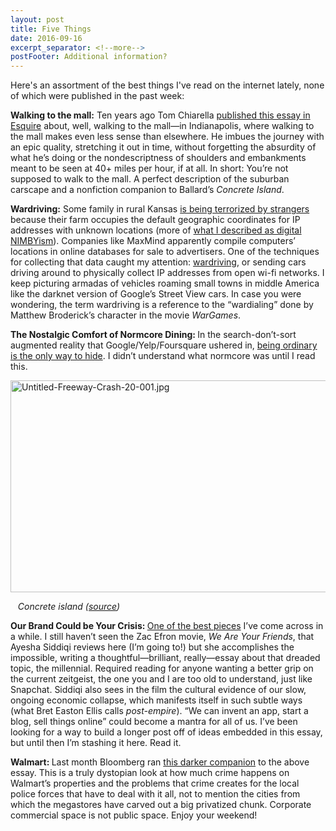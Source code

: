 ```yaml
---
layout: post
title: Five Things
date: 2016-09-16
excerpt_separator: <!--more-->
postFooter: Additional information?
---
```


Here's an assortment of the best things I've read on the internet lately, none of which were published in the past week:

<strong>Walking to the mall:</strong> Ten years ago Tom Chiarella <a href="http://www.esquire.com/news-politics/a1110/walking-mall-0599/">published this essay in Esquire</a> about, well, walking to the mall—in Indianapolis, where walking to the mall makes even less sense than elsewhere. He imbues the journey with an epic quality, stretching it out in time, without forgetting the absurdity of what he’s doing or the nondescriptness of shoulders and embankments meant to be seen at 40+ miles per hour, if at all. In short: You’re not supposed to walk to the mall. A perfect description of the suburban carscape and a nonfiction companion to Ballard’s <em>Concrete Island</em>.

<strong>Wardriving:</strong> Some family in rural Kansas <a href="http://fusion.net/story/287592/internet-mapping-glitch-kansas-farm/">is being terrorized by strangers</a> because their farm occupies the default geographic coordinates for IP addresses with unknown locations (more of <a href="https://kneelingbus.wordpress.com/2016/06/10/the-digital-nimby/">what I described as digital NIMBYism</a>). Companies like MaxMind apparently compile computers’ locations in online databases for sale to advertisers. One of the techniques for collecting that data caught my attention: <a href="https://en.wikipedia.org/wiki/Wardriving">wardriving</a>, or sending cars driving around to physically collect IP addresses from open wi-fi networks. I keep picturing armadas of vehicles roaming small towns in middle America like the darknet version of Google’s Street View cars. In case you were wondering, the term wardriving is a reference to the “wardialing” done by Matthew Broderick’s character in the movie <em>WarGames</em>.

<strong>The Nostalgic Comfort of Normcore Dining: </strong>In the search-don’t-sort augmented reality that Google/Yelp/Foursquare ushered in, <a href="http://www.grubstreet.com/2015/12/nostalgic-comfort-of-normcore-dining.html">being ordinary is the only way to hide</a>. I didn’t understand what normcore was until I read this.

<img class="  wp-image-1295 aligncenter" src="https://kneelingbus.files.wordpress.com/2016/09/untitled-freeway-crash-20-0012.jpg" alt="Untitled-Freeway-Crash-20-001.jpg" width="565" height="339" />

<em>   Concrete island (<a href="http://clockworkapples.blogspot.com/2011/07/concrete-jungles.html">source</a>)</em>

<strong>Our Brand Could be Your Crisis: </strong><a href="http://thenewinquiry.com/essays/our-brand-could-be-your-crisis/">One of the best pieces</a> I’ve come across in a while. I still haven’t seen the Zac Efron movie, <em>We Are Your Friends</em>, that Ayesha Siddiqi reviews here (I’m going to!) but she accomplishes the impossible, writing a thoughtful—brilliant, really—essay about that dreaded topic, the millennial. Required reading for anyone wanting a better grip on the current zeitgeist, the one you and I are too old to understand, just like Snapchat. Siddiqi also sees in the film the cultural evidence of our slow, ongoing economic collapse, which manifests itself in such subtle ways (what Bret Easton Ellis calls <em>post-empire</em>). “We can invent an app, start a blog, sell things online” could become a mantra for all of us. I’ve been looking for a way to build a longer post off of ideas embedded in this essay, but until then I’m stashing it here. Read it.<strong> </strong>

<strong>Walmart: </strong>Last month Bloomberg ran <a href="https://www.bloomberg.com/features/2016-walmart-crime/">this darker companion</a> to the above essay. This is a truly dystopian look at how much crime happens on Walmart’s properties and the problems that crime creates for the local police forces that have to deal with it all, not to mention the cities from which the megastores have carved out a big privatized chunk. Corporate commercial space is not public space. Enjoy your weekend!